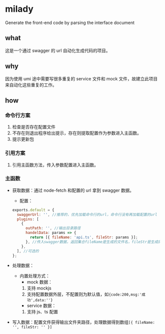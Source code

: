 # milady

Generate the front-end code by parsing the interface document

## what

这是一个通过 swagger 的 url 自动化生成代码的项目。

## why

因为使用 umi 途中需要写很多重复的 service 文件和 mock 文件，故建立此项目来自动化这些重复的工作。

## how

### 命令行方案

1. 检查是否存在配置文件
2. 不存在则退出程序给出提示，存在则提取配置作为参数进入主函数。
3. 提示更新包

### 引用方案

1. 引用主函数方法，传入参数配置进入主函数。

### 主函数

- 获取数据：通过 node-fetch 和配置的 url 拿到 swagger 数据。

  - 配置：

  ```js
  exports.default = {
    swaggerUrl: '', //推荐的，优先加载命令行的url，命令行没有再加载配置的url
    plugins: [
      {
        outPath: '', //输出目录路径
        handelData: params => {
          return [{ fileName: 'api.ts', fileStr: params }];
        }, //传入swagger数据，返回集合fileName是生成的文件名，fileStr是生成的文件内容
      },
    ], //可选的
  };
  ```

- 处理数据：

  - 内置处理方式：
    - mock 数据：
    1. 支持 mockjs
    2. 支持配置数据外层，不配置则为默认值，如`{code:200,msg:'成功',data:''}`
    - service 数据：
    1. 支持 js、ts 配置

- 写入数据：配置文件获得输出文件夹路径，处理数据得到数组`[{ fileName: '', fileStr: '' }]`
